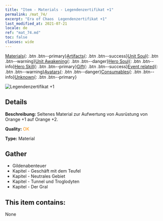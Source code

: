 ```yaml
---
title: "Item - Materials - Legendenzertifikat +1"
permalink: /mat_74/
excerpt: "Era of Chaos  Legendenzertifikat +1"
last_modified_at: 2021-07-21
locale: de
ref: "mat_74.md"
toc: false
classes: wide
---
```

 [Materials](/ItemsDE/){: .btn .btn--primary}[Artifacts](/ItemsDE/Artifacts/){: .btn .btn--success}[Unit Soul](/ItemsDE/UnitSoul/){: .btn .btn--warning}[Unit Awakening](/ItemsDE/UnitAwakening/){: .btn .btn--danger}[Hero Soul](/ItemsDE/HeroSoul/){: .btn .btn--info}[Hero Skill](/ItemsDE/HeroSkill/){: .btn .btn--primary}[Gift](/ItemsDE/Gift/){: .btn .btn--success}[Event related](/ItemsDE/Events/){: .btn .btn--warning}[Avatars](/ItemsDE/Avatars/){: .btn .btn--danger}[Consumables](/ItemsDE/Consumables/){: .btn .btn--info}[Unknown](/ItemsDE/Unknown/){: .btn .btn--primary}

 ![Legendenzertifikat +1](/images/t/i_cailiao_hexin3.png)

## Details
 **Beschreibung:** Seltenes Material zur Aufwertung von Ausrüstung von Orange +1 auf Orange +2.

 **Quality:** <span style="color: #FF8C00">OK</span>

 **Type:** Material

## Gather

*    Gildenabenteuer 
*    Kapitel - Geschäft mit dem Teufel 
*    Kapitel - Neutrales Gebiet 
*    Kapitel - Tunnel und Troglodyten 
*    Kapitel - Der Gral 

## This item contains:

  None


